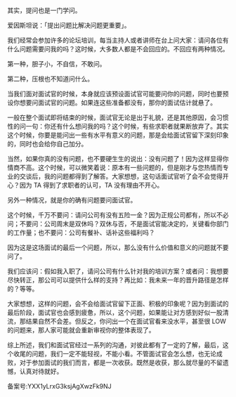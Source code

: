 其实，提问也是一门学问。

爱因斯坦说：「提出问题比解决问题更重要」。

我们经常会参加许多的论坛培训，每当主持人或者讲师在台上问大家：请问各位有什么问题需要问我的吗？这时候，大多数人都是不会回应的。不回应有两种情况。

第一种，胆子小，不自信，不敢问。

第二种，压根也不知道问什么。  

当我们面对面试官的时候，本身就应该预设面试官可能要问你的问题，同时也要预设你想要问面试官的问题。如果连这些准备都没有，那你的面试估计就悬了。

一般在整个面试即将结束的时候，面试官无论是出于礼貌，还是其他原因，会习惯性的问一句：你还有什么想问我的吗？这个时候，有些求职者就果断放弃了。其实这个时候，你要是能问出一些有水平有意义的问题，那是会给面试官留下深刻印象的，同时也会给你自己加分。

当然，如果你真的没有问题，也不要硬生生的说出：没有问题了！因为这样显得你情商不高。这个时候，可以微笑着说：原本有一些问题的，但是刚才与您热情而专业的交谈后，我的问题都得到了解答。大家想想，这句话面试官听了会不会觉得开心？因为 TA 得到了求职者的认可，TA 没有理由不开心。

另外一种情况，就是你的确有问题要问面试官。

这个时候，千万不要问：请问公司有没有五险一金？因为正规公司都有，所以不必问；不要问：公司周末是双休吗？双休与否，不是面试官能决定的，关键看你部门的工作量；也不要问：公司有餐补、话补这些福利吗？

因为这是这场面试的最后一个问题，所以，那么没有什么价值和意义的问题就不要问了。

我们应该问：假如我入职了，请问公司有什么针对我的培训方案？或者问：我想要尽快转正，那公司可以提供什么样的支持？再比如：我未来一年的晋升路径是怎样的？等等。

大家想想，这样的问题，会不会给面试官留下正面、积极的印象呢？因为到面试的最后阶段，面试官也会感到疲惫，所以，这个问题，如果能让对方感到好似一股清流，那结果自然不会差。但反之，你问出一个在面试官看来没水平，甚至很 LOW 的问题来，那人家可能就会重新审视你的整体表现了。  

综上所述，我们和面试官经过一系列的沟通，对彼此都有了一定的了解，最后，这个收尾的问题，我们一定不能轻视，不能小看。不管面试官会怎么想，也无论成败，对于参加面试的我们而言，都是一次收获。既然是收获，那么就尽量的不留遗憾，认真对待就好。  

备案号:YXX1yLrxG3ksjAgXwzFk9NJ